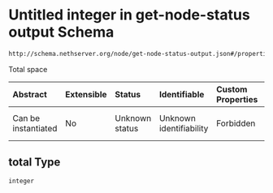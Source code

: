 # Untitled integer in get-node-status output Schema

```txt
http://schema.nethserver.org/node/get-node-status-output.json#/properties/disks/items/properties/total
```

Total space

| Abstract            | Extensible | Status         | Identifiable            | Custom Properties | Additional Properties | Access Restrictions | Defined In                                                                              |
| :------------------ | :--------- | :------------- | :---------------------- | :---------------- | :-------------------- | :------------------ | :-------------------------------------------------------------------------------------- |
| Can be instantiated | No         | Unknown status | Unknown identifiability | Forbidden         | Allowed               | none                | [get-node-status-output.json*](node/get-node-status-output.json "open original schema") |

## total Type

`integer`
